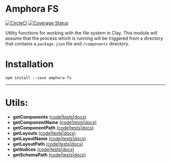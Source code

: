 # Amphora FS

[![CircleCI](https://circleci.com/gh/clay/amphora-fs.svg?style=svg)](https://circleci.com/gh/clay/amphora-fs)
[![Coverage Status](https://coveralls.io/repos/github/clay/amphora-fs/badge.svg?branch=master)](https://coveralls.io/github/clay/amphora-fs?branch=master)


Utility functions for working with the file system in Clay. This module will assume that the process which is running will be triggered from a directory that contains a `package.json` file and `/components` directory.

# Installation

```
npm install --save amphora-fs
```

---

# Utils:

* **getComponents** [(code|tests|docs)](https://github.com/clay/amphora-fs/tree/master/lib/getComponents)
* **getComponentName** [(code|tests|docs)](https://github.com/clay/amphora-fs/tree/master/lib/getComponentName)
* **getComponentPath** [(code|tests|docs)](https://github.com/clay/amphora-fs/tree/master/lib/getComponentPath)
* **getLayouts** [(code|tests|docs)](https://github.com/clay/amphora-fs/tree/master/lib/getLayouts)
* **getLayoutName** [(code|tests|docs)](https://github.com/clay/amphora-fs/tree/master/lib/getLayoutName)
* **getLayoutPath** [(code|tests|docs)](https://github.com/clay/amphora-fs/tree/master/lib/getLayoutPath)
* **getIndices** [(code|tests|docs)](https://github.com/clay/amphora-fs/tree/master/lib/getIndices)
* **getSchemaPath** [(code|tests|docs)](https://github.com/clay/amphora-fs/tree/master/lib/getSchemaPath)
